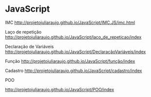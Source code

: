 # JavaScript

 IMC
 http://projetojuliaraujo.github.io/JavaScript/IMC.JS/imc.html

 Laço de repetição
 http://projetojuliaraujo.github.io/JavaScript/laco_de_repeticao/index

 Declaração de Variáveis
 http://projetojuliaraujo.github.io/JavaScript/DeclaraçãoVariáveis/index

 Função
 http://projetojuliaraujo.github.io/JavaScript/função/index

 Cadastro
 http://projetojuliaraujo.github.io/JavaScript/cadastro/index

 POO

  http://projetojuliaraujo.github.io/JavaScript/POO/index
